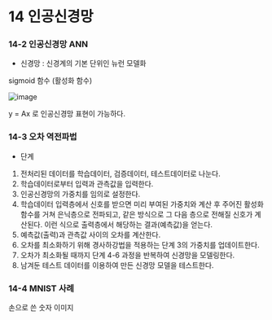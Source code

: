 # 14 인공신경망



### 14-2 인공신경망 ANN



* 신경망 : 신경계의 기본 단위인 뉴런 모델화



sigmoid 함수 (활성화 함수)



![image](https://user-images.githubusercontent.com/89879599/150639694-deaf8a29-6147-47bd-ac48-a3005ff3eb72.png)



y = Ax 로 인공신경망 표현이 가능하다. 



### 14-3 오차 역전파법 



* 단계



1. 전처리된 데이터를 학습데이터, 검증데이터, 테스트데이터로 나눈다. 
2. 학습데이터로부터 입력과 관측값을 입력한다.
3. 인공신경망의 가중치를 임의로 설정한다.
4. 학습데이터 입력층에서 신호를 받으면 미리 부여된 가중치와 계산 후 주어진 활성화 함수를 거쳐 은닉층으로 전파되고, 같은 방식으로 그 다음 층으로 전해질 신호가 계산된다. 이런 식으로 출력층에서 해당하는 결과(예측값)을 얻는다.
5. 예측값(출력)과 관측값 사이의 오차를 계산한다.
6. 오차를 최소화하기 위해 경사하강법을 적용하는 단계 3의 가중치를 업데이트한다.
7. 오차가 최소화될 때까지 단계 4-6 과정을 반복하여 신경망을 모델링한다.
8. 남겨둔 테스트 데이터를 이용하여 만든 신경망 모델을 테스트한다.



### 14-4 MNIST 사례



손으로 쓴 숫자 이미지
